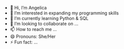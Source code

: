 - 👋 Hi, I’m Angelica
- 👀 I’m interested in expanding my programming skills
- 🌱 I’m currently learning Python & SQL
- 💞️ I’m looking to collaborate on ...
- 📫 How to reach me ...
- 😄 Pronouns: She/Her
- ⚡ Fun fact: ...

<!---
Anxe-lica/Anxe-lica is a ✨ special ✨ repository because its `README.md` (this file) appears on your GitHub profile.
You can click the Preview link to take a look at your changes.
--->

